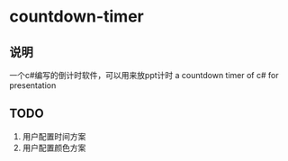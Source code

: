 # countdown-timer

## 说明
一个c#编写的倒计时软件，可以用来放ppt计时
a countdown timer of c# for presentation

## TODO
1. 用户配置时间方案
2. 用户配置颜色方案